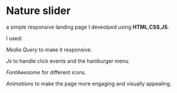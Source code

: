 # Nature slider 
a simple responsive landing page I deveolped using **HTML**,**CSS**,**JS**.		  

I used:   

_Media Query_ to make it responsive.  

_Js_ to handle click events and the hamburger menu.   

_FontAwesome_ for different icons.   

_Animations_ to make the page more engaging and visually appealing.
